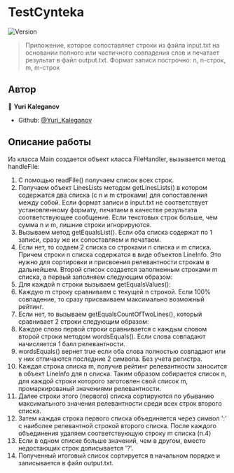 # TestCynteka
![Version](https://img.shields.io/badge/version-1.0-blue.svg?cacheSeconds=2592000)

> Приложение, которое сопоставляет строки из файла input.txt на основании полного или частичного совпадения слов и печатает результат в файл output.txt.
> Формат записи построчно: n, n-строк, m, m-строк


## Автор

👤 **Yuri Kaleganov**

* Github: [@Yuri_Kaleganov](https://github.com/Hebsat)

## Описание работы

Из класса Main создается объект класса FileHandler, вызывается метод handleFile:<br>
1. С помощью readFile() получаем список всех строк.<br>
2. Получаем объект LinesLists методом getLinesLists() в котором содержатся два списка (с n и m строками) для сопоставления между собой.
Если формат записи в input.txt не соответствует установленному формату, печатаем в качестве результата соответствующее сообщение.
Если текстовых строк больше, чем сумма n и m, лишние строки игнорируются.<br>
3. Вызываем метод getEqualsList(). Если оба списка содержат по 1 записи, сразу же их сопоставляем и печатаем.
4. Если нет, то содаем 2 списка со строками n списка и m списка. Причем строки n списка содержатся в виде объектов LineInfo.
Это нужно для сортировки и присвоения релевантности строкам в дальнейшем. Второй список создается заполненным строками m списка, а первый заполняем следующим образом:<br>
5. Для каждой n строки вызываем getEqualsValues():
6. Каждую m строку сравниваем с текущей n строкой. Если 100% совпадение, то сразу присваиваем максимально возможный рейтинг.<br>
7. Если нет, то вызываем getEqualsCountOfTwoLines(), который сравнивает 2 строки следующим образом:
8. Каждое слово первой строки сравнивается с каждым словом второй строки методом wordsEquals(). Если слова совпадают начисляется 1 балл релевантности.<br>
9. wordsEquals() вернет true если оба слова полностью совпадают или у них отличаются последние 2 символа. Без учета регистра.<br>
10. Каждая строка списка m, получив рейтинг релевантности заносится в объект LineInfo для n списка. 
Таким образом собирается список n, для каждой строки которого заготовлен свой список m, промаркированый значениями релевантности.<br>
11. Далее строки этого (первого) списка сортируются по убыванию максимального значения релевантности среди всех строк второго списка.<br>
12. Затем каждая строка первого списка объединяется через символ ':' с наиболее релевантной строкой второго списка.
После каждого объединения удаляем соответствующую строку m списка (п.4)<br>
13. Если в одном списке больше значений, чем в другом, вместо недостающих строк дописывается '?'.<br>
14. Полученный итоговый список сортируется в начальном порядке и записывается в файл output.txt.
